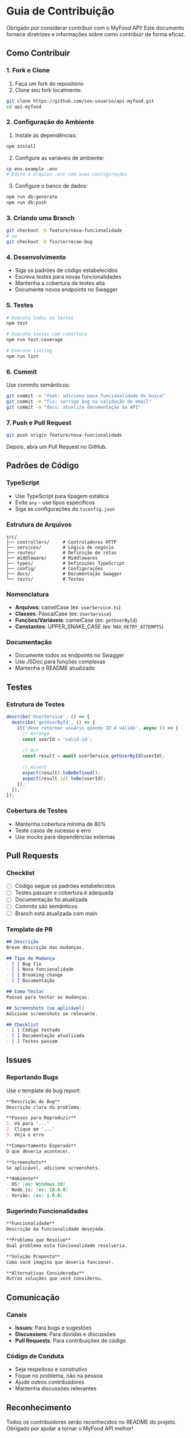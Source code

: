 # Guia de Contribuição

Obrigado por considerar contribuir com o MyFood API! Este documento fornece diretrizes e informações sobre como contribuir de forma eficaz.

## Como Contribuir

### 1. Fork e Clone
1. Faça um fork do repositório
2. Clone seu fork localmente:
```bash
git clone https://github.com/seu-usuario/api-myfood.git
cd api-myfood
```

### 2. Configuração do Ambiente
1. Instale as dependências:
```bash
npm install
```

2. Configure as variáveis de ambiente:
```bash
cp env.example .env
# Edite o arquivo .env com suas configurações
```

3. Configure o banco de dados:
```bash
npm run db:generate
npm run db:push
```

### 3. Criando uma Branch
```bash
git checkout -b feature/nova-funcionalidade
# ou
git checkout -b fix/correcao-bug
```

### 4. Desenvolvimento
- Siga os padrões de código estabelecidos
- Escreva testes para novas funcionalidades
- Mantenha a cobertura de testes alta
- Documente novos endpoints no Swagger

### 5. Testes
```bash
# Execute todos os testes
npm test

# Execute testes com cobertura
npm run test:coverage

# Execute linting
npm run lint
```

### 6. Commit
Use commits semânticos:
```bash
git commit -m "feat: adiciona nova funcionalidade de busca"
git commit -m "fix: corrige bug na validação de email"
git commit -m "docs: atualiza documentação da API"
```

### 7. Push e Pull Request
```bash
git push origin feature/nova-funcionalidade
```

Depois, abra um Pull Request no GitHub.

## Padrões de Código

### TypeScript
- Use TypeScript para tipagem estática
- Evite `any` - use tipos específicos
- Siga as configurações do `tsconfig.json`

### Estrutura de Arquivos
```
src/
├── controllers/     # Controladores HTTP
├── services/        # Lógica de negócio
├── routes/          # Definição de rotas
├── middleware/      # Middlewares
├── types/           # Definições TypeScript
├── config/          # Configurações
├── docs/            # Documentação Swagger
└── tests/           # Testes
```

### Nomenclatura
- **Arquivos**: camelCase (ex: `userService.ts`)
- **Classes**: PascalCase (ex: `UserService`)
- **Funções/Variáveis**: camelCase (ex: `getUserById`)
- **Constantes**: UPPER_SNAKE_CASE (ex: `MAX_RETRY_ATTEMPTS`)

### Documentação
- Documente todos os endpoints no Swagger
- Use JSDoc para funções complexas
- Mantenha o README atualizado

## Testes

### Estrutura de Testes
```typescript
describe('UserService', () => {
  describe('getUserById', () => {
    it('deve retornar usuário quando ID é válido', async () => {
      // Arrange
      const userId = 'valid-id';
      
      // Act
      const result = await userService.getUserById(userId);
      
      // Assert
      expect(result).toBeDefined();
      expect(result.id).toBe(userId);
    });
  });
});
```

### Cobertura de Testes
- Mantenha cobertura mínima de 80%
- Teste casos de sucesso e erro
- Use mocks para dependências externas

## Pull Requests

### Checklist
- [ ] Código segue os padrões estabelecidos
- [ ] Testes passam e cobertura é adequada
- [ ] Documentação foi atualizada
- [ ] Commits são semânticos
- [ ] Branch está atualizada com main

### Template de PR
```markdown
## Descrição
Breve descrição das mudanças.

## Tipo de Mudança
- [ ] Bug fix
- [ ] Nova funcionalidade
- [ ] Breaking change
- [ ] Documentação

## Como Testar
Passos para testar as mudanças.

## Screenshots (se aplicável)
Adicione screenshots se relevante.

## Checklist
- [ ] Código testado
- [ ] Documentação atualizada
- [ ] Testes passam
```

## Issues

### Reportando Bugs
Use o template de bug report:
```markdown
**Descrição do Bug**
Descrição clara do problema.

**Passos para Reproduzir**
1. Vá para '...'
2. Clique em '...'
3. Veja o erro

**Comportamento Esperado**
O que deveria acontecer.

**Screenshots**
Se aplicável, adicione screenshots.

**Ambiente**
- OS: [ex: Windows 10]
- Node.js: [ex: 18.0.0]
- Versão: [ex: 1.0.0]
```

### Sugerindo Funcionalidades
```markdown
**Funcionalidade**
Descrição da funcionalidade desejada.

**Problema que Resolve**
Qual problema esta funcionalidade resolveria.

**Solução Proposta**
Como você imagina que deveria funcionar.

**Alternativas Consideradas**
Outras soluções que você considerou.
```

## Comunicação

### Canais
- **Issues**: Para bugs e sugestões
- **Discussions**: Para dúvidas e discussões
- **Pull Requests**: Para contribuições de código

### Código de Conduta
- Seja respeitoso e construtivo
- Foque no problema, não na pessoa
- Ajude outros contribuidores
- Mantenha discussões relevantes

## Reconhecimento

Todos os contribuidores serão reconhecidos no README do projeto. Obrigado por ajudar a tornar o MyFood API melhor!

